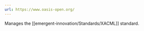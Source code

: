 ```yaml
---
url: https://www.oasis-open.org/
---
```

Manages the [[emergent-innovation/Standards/XACML]] standard.


